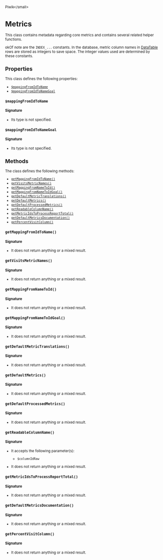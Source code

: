 <small>Piwik\</small>

Metrics
=======

This class contains metadata regarding core metrics and contains several related helper functions.

okOf note are the `INDEX_...` constants. In the database, metric column names
in [DataTable](/api-reference/Piwik/DataTable) rows are stored as integers to save space. The integer
values used are determined by these constants.

Properties
----------

This class defines the following properties:

- [`$mappingFromIdToName`](#$mappingfromidtoname)
- [`$mappingFromIdToNameGoal`](#$mappingfromidtonamegoal)

<a name="$mappingfromidtoname" id="$mappingfromidtoname"></a>
<a name="mappingFromIdToName" id="mappingFromIdToName"></a>
### `$mappingFromIdToName`

#### Signature

- Its type is not specified.


<a name="$mappingfromidtonamegoal" id="$mappingfromidtonamegoal"></a>
<a name="mappingFromIdToNameGoal" id="mappingFromIdToNameGoal"></a>
### `$mappingFromIdToNameGoal`

#### Signature

- Its type is not specified.


Methods
-------

The class defines the following methods:

- [`getMappingFromIdToName()`](#getmappingfromidtoname)
- [`getVisitsMetricNames()`](#getvisitsmetricnames)
- [`getMappingFromNameToId()`](#getmappingfromnametoid)
- [`getMappingFromNameToIdGoal()`](#getmappingfromnametoidgoal)
- [`getDefaultMetricTranslations()`](#getdefaultmetrictranslations)
- [`getDefaultMetrics()`](#getdefaultmetrics)
- [`getDefaultProcessedMetrics()`](#getdefaultprocessedmetrics)
- [`getReadableColumnName()`](#getreadablecolumnname)
- [`getMetricIdsToProcessReportTotal()`](#getmetricidstoprocessreporttotal)
- [`getDefaultMetricsDocumentation()`](#getdefaultmetricsdocumentation)
- [`getPercentVisitColumn()`](#getpercentvisitcolumn)

<a name="getmappingfromidtoname" id="getmappingfromidtoname"></a>
<a name="getMappingFromIdToName" id="getMappingFromIdToName"></a>
### `getMappingFromIdToName()`

#### Signature

- It does not return anything or a mixed result.

<a name="getvisitsmetricnames" id="getvisitsmetricnames"></a>
<a name="getVisitsMetricNames" id="getVisitsMetricNames"></a>
### `getVisitsMetricNames()`

#### Signature

- It does not return anything or a mixed result.

<a name="getmappingfromnametoid" id="getmappingfromnametoid"></a>
<a name="getMappingFromNameToId" id="getMappingFromNameToId"></a>
### `getMappingFromNameToId()`

#### Signature

- It does not return anything or a mixed result.

<a name="getmappingfromnametoidgoal" id="getmappingfromnametoidgoal"></a>
<a name="getMappingFromNameToIdGoal" id="getMappingFromNameToIdGoal"></a>
### `getMappingFromNameToIdGoal()`

#### Signature

- It does not return anything or a mixed result.

<a name="getdefaultmetrictranslations" id="getdefaultmetrictranslations"></a>
<a name="getDefaultMetricTranslations" id="getDefaultMetricTranslations"></a>
### `getDefaultMetricTranslations()`

#### Signature

- It does not return anything or a mixed result.

<a name="getdefaultmetrics" id="getdefaultmetrics"></a>
<a name="getDefaultMetrics" id="getDefaultMetrics"></a>
### `getDefaultMetrics()`

#### Signature

- It does not return anything or a mixed result.

<a name="getdefaultprocessedmetrics" id="getdefaultprocessedmetrics"></a>
<a name="getDefaultProcessedMetrics" id="getDefaultProcessedMetrics"></a>
### `getDefaultProcessedMetrics()`

#### Signature

- It does not return anything or a mixed result.

<a name="getreadablecolumnname" id="getreadablecolumnname"></a>
<a name="getReadableColumnName" id="getReadableColumnName"></a>
### `getReadableColumnName()`

#### Signature

-  It accepts the following parameter(s):
    - `$columnIdRaw`
      
- It does not return anything or a mixed result.

<a name="getmetricidstoprocessreporttotal" id="getmetricidstoprocessreporttotal"></a>
<a name="getMetricIdsToProcessReportTotal" id="getMetricIdsToProcessReportTotal"></a>
### `getMetricIdsToProcessReportTotal()`

#### Signature

- It does not return anything or a mixed result.

<a name="getdefaultmetricsdocumentation" id="getdefaultmetricsdocumentation"></a>
<a name="getDefaultMetricsDocumentation" id="getDefaultMetricsDocumentation"></a>
### `getDefaultMetricsDocumentation()`

#### Signature

- It does not return anything or a mixed result.

<a name="getpercentvisitcolumn" id="getpercentvisitcolumn"></a>
<a name="getPercentVisitColumn" id="getPercentVisitColumn"></a>
### `getPercentVisitColumn()`

#### Signature

- It does not return anything or a mixed result.

